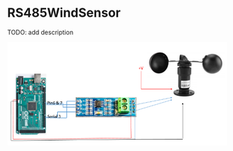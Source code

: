 

# RS485WindSensor

TODO: add description

![](https://github.com/maroprjs/RS485WindSensor/blob/main/extras/arduinoConnectionExample.png)

   